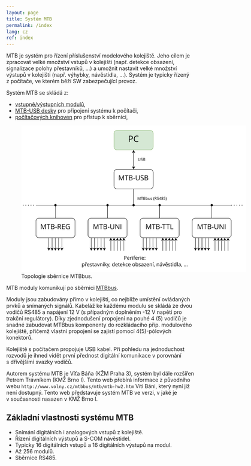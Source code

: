 ```yaml
---
layout: page
title: Systém MTB
permalink: /index
lang: cz
ref: index
---
```


MTB je systém pro řízení příslušenství modelového kolejiště. Jeho cílem je
zpracovat velké množství vstupů v kolejišti (např. detekce obsazení,
signalizace polohy přestavníků, ...) a umožnit nastavit velké množství výstupů
v kolejišti (např. výhybky, návěstidla, ...). Systém je typicky řízený z počítače, ve kterém
běží SW zabezpečující provoz.

Systém MTB se skládá z:
 * [vstupně/výstupních modulů](/modules),
 * [MTB-USB desky](/usb) pro připojení systému k počítači,
 * [počítačových knihoven](/lib) pro přístup k sběrnici,

<figure>
<img src="/assets/img/topology.svg" alt="Topologie sběrnice MTBbus" style="max-width: 600px" />
<figcaption>Topologie sběrnice MTBbus.</figcaption>
</figure>

MTB moduly komunikují po sběrnici [MTBbus](/bus).

Moduly jsou zabudovány přímo v kolejišti, co nejblíže umístění ovládaných
prvků a snímaných signálů. Kabeláž ke každému modulu se skládá ze dvou
vodičů RS485 a napájení 12 V (s případným doplněním -12 V napětí pro trakční
regulátory). Díky zjednodušení propojení na pouhé 4 (5) vodičů je snadné
zabudovat MTBbus komponenty do rozkládacího příp. modulového kolejiště, přičemž
vlastní propojení se zajistí pomocí 4(5)-pólových konektorů.

Kolejiště s počítačem propojuje USB kabel. Při pohledu na jednoduchost rozvodů
je ihned vidět první přednost digitální komunikace v porovnání s dřívějšími
svazky vodičů.

Autorem systému MTB je Víťa Báňa (KŽM Praha 3), systém byl dále rozšířen Petrem
Trávníkem (KMŽ Brno I). Tento web přebírá informace z původního webu
`http://www.volny.cz/mtbbus/mtb/mtb-hw2.htm` Víti Báni, který nyní již není
dostupný. Tento web představuje systém MTB ve verzi, v jaké je v současnosti
nasazen v KMŽ Brno I.

## Základní vlastnosti systému MTB

 * Snímání digitálních i analogových vstupů z kolejiště.
 * Řízení digitálních výstupů a S-COM návěstidel.
 * Typicky 16 digitálních vstupů a 16 digitálních výstupů na modul.
 * Až 256 modulů.
 * Sběrnice RS485.
